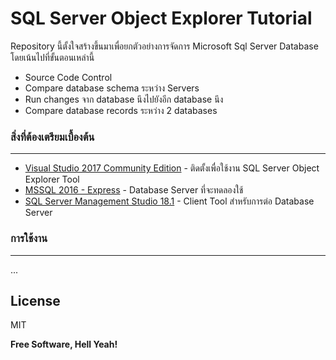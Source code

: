 # SQL Server Object Explorer Tutorial

Repository นี้ตั้งใจสร้างขึ้นมาเพื่อยกตัวอย่างการจัดการ Microsoft Sql Server Database โดยเน้นไปที่ขั้นตอนเหล่านี้

- Source Code Control
- Compare database schema ระหว่าง Servers
- Run changes จาก database นึงไปยังอีก database นึง
- Compare database records ระหว่าง 2 databases

### สิ่งที่ต้องเตรียมเบื้องต้น
----

* [Visual Studio 2017 Community Edition](https://visualstudio.microsoft.com/vs/older-downloads/ ) - ติดตั้งเพื่อใช้งาน SQL Server Object Explorer Tool
* [MSSQL 2016 - Express](https://www.microsoft.com/en-us/download/details.aspx?id=56840) - Database Server ที่จะทดลองใช้
* [SQL Server Management Studio 18.1](https://docs.microsoft.com/en-us/sql/ssms/download-sql-server-management-studio-ssms?view=sql-server-2017) - Client Tool สำหรับการต่อ Database Server

### การใช้งาน
----

...

License
----

MIT


**Free Software, Hell Yeah!**
